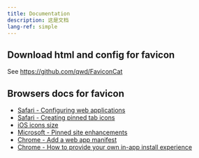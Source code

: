 ```yaml
---
title: Documentation
description: 这是文档
lang-ref: simple
---
```


## Download html and config for favicon 

See <https://github.com/qwd/FaviconCat>

## Browsers docs for favicon

- [Safari - Configuring web applications](https://developer.apple.com/library/archive/documentation/AppleApplications/Reference/SafariWebContent/ConfiguringWebApplications/ConfiguringWebApplications.html#//apple_ref/doc/uid/TP40002051-CH3-SW2)
- [Safari - Creating pinned tab icons](https://developer.apple.com/library/archive/documentation/AppleApplications/Reference/SafariWebContent/pinnedTabs/pinnedTabs.html)
- [iOS icons size](https://developer.apple.com/design/human-interface-guidelines/ios/icons-and-images/app-icon/)
- [Microsoft - Pinned site enhancements](https://docs.microsoft.com/en-us/previous-versions/windows/internet-explorer/ie-developer/dev-guides/bg183312(v=vs.85))
- [Chrome - Add a web app manifest](https://web.dev/add-manifest/)
- [Chrome - How to provide your own in-app install experience](https://web.dev/customize-install/)